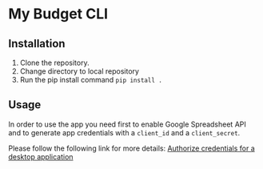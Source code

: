 # My Budget CLI


## Installation

1. Clone the repository.
2. Change directory to local repository
3. Run the pip install command `pip install .`

## Usage

In order to use the app you need first to enable Google Spreadsheet API and to generate app credentials with a
`client_id` and a `client_secret`.

Please follow the following link for more details: [Authorize credentials for a desktop application](https://developers.google.com/sheets/api/quickstart/python)


